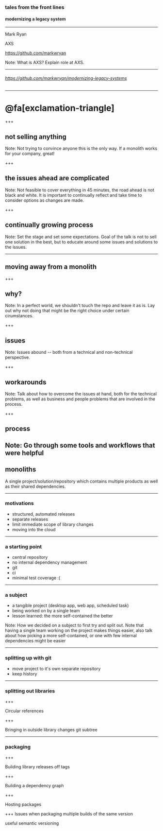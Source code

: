 ### tales from the front lines
#### modernizing a legacy system


---

Mark Ryan

AXS

https://github.com/markwryan

Note:
What is AXS? Explain role at AXS.

---

###### https://github.com/markwryan/modernizing-legacy-systems

---
# @fa[exclamation-triangle]

+++

## not selling anything

Note:
Not trying to convince anyone this is the only way. If a monolith works for your company, great!

+++

## the issues ahead are complicated

Note:
Not feasible to cover everything in 45 minutes, the road ahead is not black and white. It is important to continually reflect and take time to consider options as changes are made.

+++

## continually growing process

Note:
Set the stage and set some expectations. Goal of the talk is not to sell one solution in the best, but to educate around some issues and solutions to the issues.

---
## moving away from a monolith

+++

## why?

Note:
In a perfect world, we shouldn't touch the repo and leave it as is. Lay out why not doing that might be the right choice under certain cirumstances.

+++

## issues

Note:
Issues abound -- both from a technical and non-technical perspective.

+++

## workarounds

Note:
Talk about how to overcome the issues at hand, both for the technical problems, as well as business and people problems that are involved in the process.

+++

## process

Note:
Go through some tools and workflows that were helpful
---
## monoliths

A single project/solution/repository which contains multiple products as well as their shared dependencies.

---
### motivations

* structured, automated releases
* separate releases
* limit immediate scope of library changes
* moving into the cloud

---
### a starting point

* central repository
* no internal dependency management
* git
* ci
* minimal test coverage :(

---
### a subject

* a tangible project (desktop app, web app, scheduled task)
* being worked on by a single team
* lesson learned: the more self-contained the better

Note:
How we decided on a subject to first try and split out. Note that having a single team working on the project makes things easier, also talk about how picking a more self-contained, or one with few internal dependencies might be easier

---
### splitting up with git
* move project to it's own separate repository
* keep history

---
### splitting out libraries

+++

Circular references

+++

Bringing in outside library changes
git subtree 

---
### packaging

+++

Building library releases off tags

+++

Building a dependency graph

+++

Hosting packages

+++
Issues when packaging 
multiple builds of the same version

useful semantic versioning







